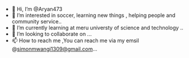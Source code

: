 - 👋 Hi, I’m @Aryan473 
- 👀 I’m interested in soccer, learning new things , helping people and community service..
- 🌱 I’m currently learning at meru universty of science and technology ..
- 💞️ I’m looking to collaborate on ...
- 📫 How to reach me ,You can reach me via my emsil @simonmwangi1309@gmail.com...

<!---
Aryan473/Aryan473 is a ✨ special ✨ repository because its `README.md` (this file) appears on your GitHub profile.
You can click the Preview link to take a look at your changes.
--->
